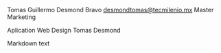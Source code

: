 Tomas Guillermo Desmond Bravo
desmondtomas@tecmilenio.mx
Master Marketing 

Aplication Web Design
Tomas Desmond 

Markdown text


